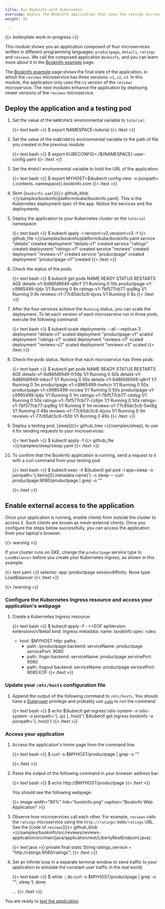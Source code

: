 ```yaml
---
title: Run Bookinfo with Kubernetes
overview: Deploy the Bookinfo application that uses the ratings microservice in Kubernetes.
weight: 30

---
```


{{< boilerplate work-in-progress >}}

This module shows you an application composed of four microservices written in different programming languages: `productpage`, `details`, `ratings` and `reviews`. We call the composed application `Bookinfo`, and you can learn more about it in the [Bookinfo example](/docs/examples/bookinfo) page.

The [Bookinfo example](/docs/examples/bookinfo) page shows the final state of the application, in which the `reviews` microservice has three versions: `v1`, `v2`, `v3`. In this module, the application only uses the `v1` version of the
`reviews` microservice. The next modules enhance the application by deploying newer versions of the `reviews`
microservice.

## Deploy the application and a testing pod

1.  Set the value of the `NAMESPACE` environmental variable to `tutorial`:

    {{< text bash >}}
    $ export NAMESPACE=tutorial
    {{< /text >}}

1.  Set the value of the `KUBECONFIG` environmental variable to the path of file you created in the previous module:

    {{< text bash >}}
    $ export KUBECONFIG=./${NAMESPACE}-user-config.yaml
    {{< /text >}}

1.  Set the `MYHOST` environmental variable to hold the URL of the application:

    {{< text bash >}}
    $ export MYHOST=$(kubectl config view -o jsonpath={.contexts..namespace}).bookinfo.com
    {{< /text >}}

1.  Skim [`bookinfo.yaml`]({{< github_blob >}}/samples/bookinfo/platform/kube/bookinfo.yaml).
    This is the Kubernetes deployment spec of the app. Notice the services and the deployments.

1.  Deploy the application to your Kubernetes cluster on the `tutorial` namespace:

    {{< text bash >}}
    $ kubectl apply -l version!=v2,version!=v3 -f {{< github_file >}}/samples/bookinfo/platform/kube/bookinfo.yaml
    service "details" created
    deployment "details-v1" created
    service "ratings" created
    deployment "ratings-v1" created
    service "reviews" created
    deployment "reviews-v1" created
    service "productpage" created
    deployment "productpage-v1" created
    {{< /text >}}

1.  Check the status of the pods:

    {{< text bash >}}
    $ kubectl get pods
    NAME                            READY   STATUS    RESTARTS   AGE
    details-v1-6d86fd9949-q8rrf     1/1     Running   0          10s
    productpage-v1-c9965499-tjdjx   1/1     Running   0          8s
    ratings-v1-7bf577cb77-pq9kg     1/1     Running   0          9s
    reviews-v1-77c65dc5c6-kjvxs     1/1     Running   0          9s
    {{< /text >}}

1.  After the four services achieve the `Running` status, you can scale the deployment. To let each version of each microservice run in three pods, execute the following command:

    {{< text bash >}}
    $ kubectl scale deployments --all --replicas 3
    deployment "details-v1" scaled
    deployment "productpage-v1" scaled
    deployment "ratings-v1" scaled
    deployment "reviews-v1" scaled
    deployment "reviews-v2" scaled
    deployment "reviews-v3" scaled
    {{< /text >}}

1.  Check the pods status. Notice that each microservice has three pods:

    {{< text bash >}}
    $ kubectl get pods
    NAME                            READY   STATUS    RESTARTS   AGE
    details-v1-6d86fd9949-fr59p     1/1     Running   0          50s
    details-v1-6d86fd9949-mksv7     1/1     Running   0          50s
    details-v1-6d86fd9949-q8rrf     1/1     Running   0          1m
    productpage-v1-c9965499-hwhcn   1/1     Running   0          50s
    productpage-v1-c9965499-nccwq   1/1     Running   0          50s
    productpage-v1-c9965499-tjdjx   1/1     Running   0          1m
    ratings-v1-7bf577cb77-cbdsg     1/1     Running   0          50s
    ratings-v1-7bf577cb77-cz6jm     1/1     Running   0          50s
    ratings-v1-7bf577cb77-pq9kg     1/1     Running   0          1m
    reviews-v1-77c65dc5c6-5wt8g     1/1     Running   0          49s
    reviews-v1-77c65dc5c6-kjvxs     1/1     Running   0          1m
    reviews-v1-77c65dc5c6-r55tl     1/1     Running   0          49s
    {{< /text >}}

1.  Deploy a testing pod, [sleep]({{< github_tree >}}/samples/sleep), to use it for sending
    requests to your microservices:

    {{< text bash >}}
    $ kubectl apply -f {{< github_file >}}/samples/sleep/sleep.yaml
    {{< /text >}}

1.  To confirm that the Bookinfo application is running, send a request to it with a curl command from your testing pod:

    {{< text bash >}}
    $ kubectl exec -it $(kubectl get pod -l app=sleep -o jsonpath='{.items[0].metadata.name}') -c sleep -- curl productpage:9080/productpage | grep -o "<title>.*</title>"
    <title>Simple Bookstore App</title>
    {{< /text >}}

## Enable external access to the application

Once your application is running, enable clients from outside the cluster to access it. Such clients are known as mesh-external clients. Once you
configure the steps below successfully, you can access the application from your laptop's browser.

{{< warning >}}

If your cluster runs on GKE, change the `productpage` service type to `LoadBalancer` before you create your Kubernetes ingress, as shown in this example:

{{< text yaml >}}
selector:
app: productpage
sessionAffinity: None
type: LoadBalancer
{{< /text >}}

{{< /warning >}}

### Configure the Kubernetes Ingress resource and access your application's webpage

1.  Create a Kubernetes Ingress resource:

    {{< text bash >}}
    $ kubectl apply -f - <<EOF
    apiVersion: extensions/v1beta1
    kind: Ingress
    metadata:
      name: bookinfo
    spec:
      rules:
      - host: $MYHOST
        http:
          paths:
          - path: /productpage
            backend:
              serviceName: productpage
              servicePort: 9080
          - path: /login
            backend:
              serviceName: productpage
              servicePort: 9080
          - path: /logout
            backend:
              serviceName: productpage
              servicePort: 9080
    EOF
    {{< /text >}}

### Update your `/etc/hosts` configuration file

1.  Append the output of the following command to `/etc/hosts`. You should have a
    [Superuser](https://en.wikipedia.org/wiki/Superuser) privilege and probably use
    [`sudo`](https://en.wikipedia.org/wiki/Sudo) to run the command.

    {{< text bash >}}
    $ echo $(kubectl get ingress istio-system -n istio-system -o jsonpath='{..ip} {..host}') $(kubectl get ingress bookinfo -o jsonpath='{..host}')
    {{< /text >}}

### Access your application

1.  Access the application's home page from the command line:

    {{< text bash >}}
    $ curl -s $MYHOST/productpage | grep -o "<title>.*</title>"
    <title>Simple Bookstore App</title>
    {{< /text >}}

1.  Paste the output of the following command in your browser address bar:

    {{< text bash >}}
    $ echo http://$MYHOST/productpage
    {{< /text >}}

    You should see the following webpage:

    {{< image width="80%"
        link="bookinfo.png"
        caption="Bookinfo Web Application"
        >}}

1.  Observe how microservices call each other. For example, `reviews` calls the `ratings` microservice using the
    `http://ratings:9080/ratings` URL.
    See the [code of `reviews`]({{< github_blob >}}/samples/bookinfo/src/reviews/reviews-application/src/main/java/application/rest/LibertyRestEndpoint.java):

    {{< text java >}}
    private final static String ratings_service = "http://ratings:9080/ratings";
    {{< /text >}}

1.  Set an infinite loop in a separate terminal window to send traffic to your application to simulate the
    constant user traffic in the real world:

    {{< text bash >}}
    $ while :; do curl -s $MYHOST/productpage | grep -o "<title>.*</title>"; sleep 1; done
    <title>Simple Bookstore App</title>
    <title>Simple Bookstore App</title>
    <title>Simple Bookstore App</title>
    <title>Simple Bookstore App</title>
    ...
    {{< /text >}}

You are ready to [test the application](/docs/examples/microservices-istio/production-testing).
